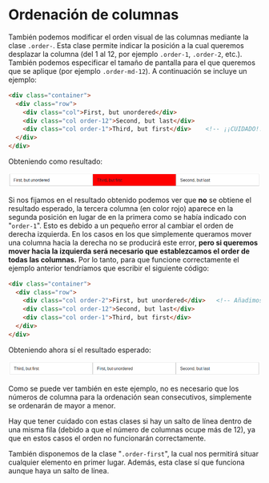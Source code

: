 # Ordenación de columnas

También podemos modificar el orden visual de las columnas mediante la clase `.order-`. Esta clase permite  indicar la posición a la cual queremos desplazar la columna (del 1 al 12, por ejemplo `.order-1`, `.order-2`, etc.). También podemos especificar el tamaño de pantalla para el que queremos que se aplique (por ejemplo `.order-md-12`). A continuación se incluye un ejemplo:

```html
<div class="container">
  <div class="row">
    <div class="col">First, but unordered</div>
    <div class="col order-12">Second, but last</div>
    <div class="col order-1">Third, but first</div>    <!-- ¡¡CUIDADO!! -->
  </div>
</div>
```

Obteniendo como resultado:

![](assets/ejemplo-ordenacion-1.png)

Si nos fijamos en el resultado obtenido podemos ver que **no** se obtiene el resultado esperado, la tercera columna (en color rojo) aparece en la segunda posición en lugar de en la primera como se había indicado con "`order-1`". Esto es debido a un pequeño error al cambiar el orden de derecha izquierda. En los casos en los que simplemente queramos mover una columna hacia la derecha no se producirá este error, **pero si queremos mover hacia la izquierda será necesario que establezcamos el order de todas las columnas.** Por lo tanto, para que funcione correctamente el ejemplo anterior tendríamos que escribir el siguiente código:

```html
<div class="container">
  <div class="row">
    <div class="col order-2">First, but unordered</div>   <!-- Añadimos el orden de esta columna -->
    <div class="col order-12">Second, but last</div>
    <div class="col order-1">Third, but first</div>
  </div>
</div>
```

Obteniendo ahora sí el resultado esperado:

![](assets/ejemplo-ordenacion-2.png)

Como se puede ver también en este ejemplo, no es necesario que los números de columna para la ordenación sean consecutivos, simplemente se ordenarán de mayor a menor.

Hay que tener cuidado con estas clases si hay un salto de línea dentro de una misma fila (debido a que el número de columnas ocupe más de 12), ya que en estos casos el orden no funcionarán correctamente.

También disponemos de la clase "`.order-first`", la cual nos permitirá situar cualquier elemento en primer lugar. Además, esta clase sí que funciona aunque haya un salto de línea.

